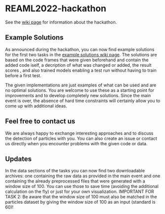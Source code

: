 # REAML2022-hackathon

See the [wiki page](https://github.com/Konnsy/REAML2022-hackathon/wiki) for information about the hackathon. 


## Example Solutions

As announced during the hackathon, you can now find example solutions for the first two tasks in the [example solutions wiki page](https://github.com/Konnsy/REAML2022-hackathon/wiki/Example-Solutions).
The solutions are based on the code frames that were given beforehand and contain the added code iself, a decription of what was changed or added, the result scores , and also trained models enabling a test run without having to train before a first test.

The given implementations are just examples of what can be used and are no optimal solutions. You are welcome to use these as a starting point for improvements and to develop completely new solutions.
Since the main event is over, the absence of hard time constraints will certainly allow you to come up with additional ideas.

## Feel free to contact us
We are always happy to exchange interesting approaches and to discuss the detection of particles with you. You can also create an issue or contact us directly when you encounter problems with the given code or data.

## Updates
In the data sections of the tasks you can now find two downloadable archives: one containing the raw data as provided in the main event and one containing the already preprocessed files that were generated with a window size of 100. You can use those to save time (avoiding the additional calculation on the fly) or just for your own visualization.
IMPORTANT FOR TASK 2: Be aware that the window size of 100 must also be matched in the particles dataset by giving the window size of 100 as an input (standard is 60)!
